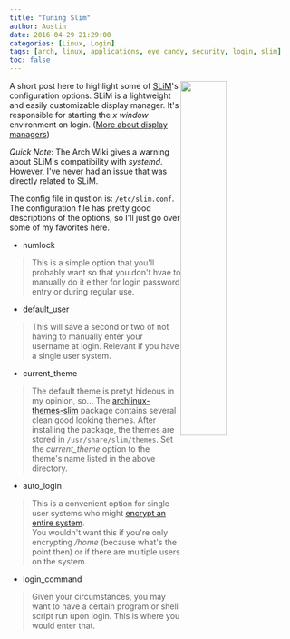 ```yaml
---
title: "Tuning Slim"
author: Austin
date: 2016-04-29 21:29:00
categories: [Linux, Login]
tags: [arch, linux, applications, eye candy, security, login, slim]
toc: false
---
```


<img style="float: right; height: auto; width: 40%" 
src="https://wiki.manjaro.org/images/thumb/8/8a/Slimsessions.png/375px-Slimsessions.png">

A short post here to highlight some of 
[SLiM](https://wiki.archlinux.org/index.php/SLiM)'s 
configuration options.  SLiM is a lightweight and easily 
customizable display manager.  It's responsible for 
starting the *x window* environment on login.  ([More about 
display managers](https://wiki.archlinux.org/index.php/Display_manager))

*Quick Note*:  The Arch Wiki gives a warning about SLiM's compatibility 
with *systemd*.  However, I've never had an issue that was directly 
related to SLiM.

The config file in qustion is: ```/etc/slim.conf```.  The 
configuration file has pretty good descriptions of the 
options, so I'll just go over some of my favorites here.

- numlock

> This is a simple option that you'll probably want so that you don't hvae 
to manually do it either for login password entry or during regular use.

- default_user

> This will save a second or two of not having to manually enter your 
username at login.  Relevant if you have a single user system.

- current_theme

> The default theme is pretyt hideous in my opinion, 
so... The 
[archlinux-themes-slim](https://www.archlinux.org/packages/extra/any/archlinux-themes-slim) 
package contains several clean good looking themes.  After 
installing the package, the themes are stored in 
```/usr/share/slim/themes```.  Set the *current_theme* 
option to the theme's name listed in the above directory.

- auto_login

> This is a convenient option for single user systems who 
might [encrypt an entire 
system](https://wiki.archlinux.org/index.php/Dm-crypt/Encrypting_an_entire_system).  
You wouldn't want this if you're only encrypting */home* 
(because what's the point then) or if there are multiple users on the system.

- login_command

> Given your circumstances, you may want to have a certain 
program or shell script run upon login.  This is where you 
would enter that.
